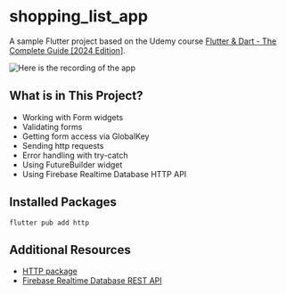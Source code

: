 # shopping_list_app

A sample Flutter project based on the Udemy course [Flutter & Dart - The Complete Guide [2024 Edition]](https://www.udemy.com/course/fluhttps://www.udemy.com/course/learn-flutter-dart-to-build-ios-android-apps/).

![Here is the recording of the app](recording.gif)

## What is in This Project?

* Working with Form widgets
* Validating forms
* Getting form access via GlobalKey
* Sending http requests
* Error handling with try-catch
* Using FutureBuilder widget
* Using Firebase Realtime Database HTTP API

## Installed Packages

```shell
flutter pub add http
```

## Additional Resources

* [HTTP package](https://pub.dev/packages/http)
* [Firebase Realtime Database REST API](https://firebase.google.com/docs/database/rest/start)

